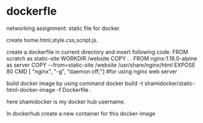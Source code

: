# dockerfle
networking assignment: static file for docker.

create home.html,style.css,script.js.

create a dockerfile in current directory and insert following code.
FROM scratch as static-site
WORKDIR /website
COPY . .
FROM nginx:1.16.0-alpine as server
COPY --from=static-site /website /usr/share/nginx/html
EXPOSE 80
CMD [ "nginx", "-g", "daemon off;"]  #for using nginx web server

build docker image by using command 
docker build -t shamidocker/static-html-docker-image -f Dockerfile .

here shamidocker is my docker hub username.

In dockerhub create a new container for this docker-image
